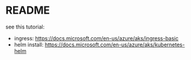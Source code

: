 # README

see this tutorial:

- ingress: https://docs.microsoft.com/en-us/azure/aks/ingress-basic
- helm install: https://docs.microsoft.com/en-us/azure/aks/kubernetes-helm